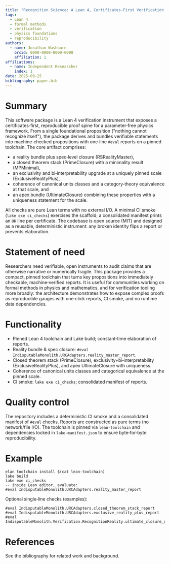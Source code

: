```yaml
---
title: "Recognition Science: A Lean 4, Certificates‑First Verification Instrument"
tags:
  - Lean 4
  - formal methods
  - verification
  - physics foundations
  - reproducibility
authors:
  - name: Jonathan Washburn
    orcid: 0000-0000-0000-0000
    affiliation: 1
affiliations:
  - name: Independent Researcher
    index: 1
date: 2025-09-25
bibliography: paper.bib
---
```


# Summary

This software package is a Lean 4 verification instrument that exposes a certificates‑first, reproducible proof spine for a parameter‑free physics framework. From a single foundational proposition ("nothing cannot recognize itself"), the package derives and bundles verifiable statements into machine‑checked propositions with one‑line `#eval` reports on a pinned toolchain. The core artifact comprises:

- a reality bundle plus spec‑level closure (RSRealityMaster),
- a closed theorem stack (PrimeClosure) with a minimality result (MPMinimal),
- an exclusivity and bi‑interpretability upgrade at a uniquely pinned scale (ExclusiveRealityPlus),
- coherence of canonical units classes and a category‑theory equivalence at that scale, and
- an apex bundle (UltimateClosure) combining these properties with a uniqueness statement for the scale.

All checks are pure Lean terms with no external I/O. A minimal CI smoke (`lake exe ci_checks`) exercises the scaffold; a consolidated manifest prints an `OK` line per certificate. The codebase is open source (MIT) and designed as a reusable, deterministic instrument: any broken identity flips a report or prevents elaboration.

# Statement of need

Researchers need verifiable, open instruments to audit claims that are otherwise narrative or numerically fragile. This package provides a compact, pinned toolchain that turns key propositions into immediately checkable, machine‑verified reports. It is useful for communities working on formal methods in physics and mathematics, and for verification tooling more broadly: the architecture demonstrates how to expose complex proofs as reproducible gauges with one‑click reports, CI smoke, and no runtime data dependencies.

# Functionality

- Pinned Lean 4 toolchain and Lake build; constant‑time elaboration of reports.
- Reality bundle & spec closure: `#eval IndisputableMonolith.URCAdapters.reality_master_report`.
- Closed theorem stack (PrimeClosure), exclusivity+bi‑interpretability (ExclusiveRealityPlus), and apex UltimateClosure with uniqueness.
- Coherence of canonical units classes and categorical equivalence at the pinned scale.
- CI smoke: `lake exe ci_checks`; consolidated manifest of reports.

# Quality control

The repository includes a deterministic CI smoke and a consolidated manifest of `#eval` checks. Reports are constructed as pure terms (no network/file I/O). The toolchain is pinned via `lean-toolchain` and dependencies locked in `lake-manifest.json` to ensure byte‑for‑byte reproducibility.

# Example

```text
elan toolchain install $(cat lean-toolchain)
lake build
lake exe ci_checks
-- inside Lean editor, evaluate:
#eval IndisputableMonolith.URCAdapters.reality_master_report
```

Optional single‑line checks (examples):

```text
#eval IndisputableMonolith.URCAdapters.closed_theorem_stack_report
#eval IndisputableMonolith.URCAdapters.exclusive_reality_plus_report
#eval IndisputableMonolith.Verification.RecognitionReality.ultimate_closure_report
```

# References

See the bibliography for related work and background.


